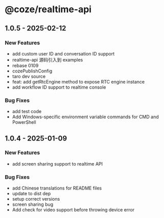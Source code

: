 # @coze/realtime-api

## 1.0.5 - 2025-02-12

### New Features

- add custom user ID and conversation ID support
- realtime-api 源码引入到 examples
- rebase 0109
- cozePublishConfig
- taro dev source
- feat: add getRtcEngine method to expose RTC engine instance
- add workflow ID support to realtime console

### Bug Fixes

- add test code
- Add Windows-specific environment variable commands for CMD and PowerShell


## 1.0.4 - 2025-01-09

### New Features

- add screen sharing support to realtime API

### Bug Fixes

- add Chinese translations for README files
- update to dist dep
- setup correct versions
- screen sharing bug
- Add check for video support before throwing device error

